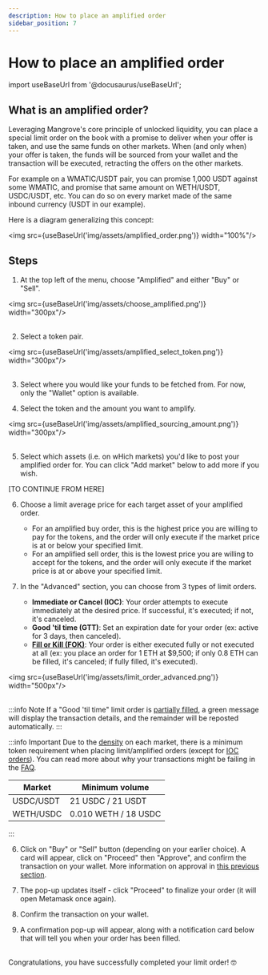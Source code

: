 ```yaml
---
description: How to place an amplified order
sidebar_position: 7
---
```


# How to place an amplified order

import useBaseUrl from '@docusaurus/useBaseUrl';

## What is an amplified order?

Leveraging Mangrove's core principle of unlocked liquidity, you can place a special limit order on the book with a promise to deliver when your offer is taken, and use the same funds on other markets.
When (and only when) your offer is taken, the funds will be sourced from your wallet and the transaction will be executed, retracting the offers on the other markets.

For example on a WMATIC/USDT pair, you can promise 1,000 USDT against some WMATIC, and promise that same amount on WETH/USDT, USDC/USDT, etc. You can do so on every market made of the same inbound currency (USDT in our example).

Here is a diagram generalizing this concept:

<img src={useBaseUrl('img/assets/amplified_order.png')} width="100%"/>

## Steps

1. At the top left of the menu, choose "Amplified" and either "Buy" or "Sell".

<img src={useBaseUrl('img/assets/choose_amplified.png')} width="300px"/><br /><br />

2. Select a token pair.

<img src={useBaseUrl('img/assets/amplified_select_token.png')} width="300px"/><br /><br />

3. Select where you would like your funds to be fetched from. For now, only the "Wallet" option is available.

4. Select the token and the amount you want to amplify.

<img src={useBaseUrl('img/assets/amplified_sourcing_amount.png')} width="300px"/><br /><br />

5. Select which assets (i.e. on wHich markets) you'd like to post your amplified order for. You can click "Add market" below to add more if you wish.

[TO CONTINUE FROM HERE]

6. Choose a limit average price for each target asset of your amplified order.
    * For an amplified buy order, this is the highest price you are willing to pay for the tokens, and the order will only execute if the market price is at or below your specified limit.
    * For an amplified sell order, this is the lowest price you are willing to accept for the tokens, and the order will only execute if the market price is at or above your specified limit.

7. In the "Advanced" section, you can choose from 3 types of limit orders.
    * **Immediate or Cancel (IOC)**: Your order attempts to execute immediately at the desired price. If successful, it's executed; if not, it's canceled.
    * **Good 'til time (GTT)**: Set an expiration date for your order (ex: active for 3 days, then canceled).
    * [**Fill or Kill (FOK)**](../../../developers/SDK/guides/fill-or-kill.md): Your order is either executed fully or not executed at all (ex: you place an order for 1 ETH at $9,500; if only 0.8 ETH can be filled, it's canceled; if fully filled, it's executed).

<img src={useBaseUrl('img/assets/limit_order_advanced.png')} width="500px"/><br /><br />

:::info Note
If a "Good 'til time" limit order is [partially filled](./how-to-track-open-orders.md#order-is-partially-filled), a green message will display the transaction details, and the remainder will be reposted automatically.
:::

:::info Important
Due to the [density](../../../developers/terms/density.md) on each market, there is a minimum token requirement when placing limit/amplified orders (except for [IOC orders](./more-on-order-types.md#immediate-or-cancel-ioc)). You can read more about why your transactions might be failing in the [FAQ](../../FAQ/README.md#why-do-my-transactions-keep-failing).

Market | Minimum volume
---|---
USDC/USDT | 21 USDC / 21 USDT
WETH/USDC | 0.010 WETH / 18 USDC
:::

6. Click on "Buy" or "Sell" button (depending on your earlier choice). A card will appear, click on "Proceed" then "Approve", and confirm the transaction on your wallet. More information on approval in [this previous section](./approve-buy.md).

7. The pop-up updates itself - click "Proceed" to finalize your order (it will open Metamask once again).

8. Confirm the transaction on your wallet.

9. A confirmation pop-up will appear, along with a notification card below that will tell you when your order has been filled.

<br />
Congratulations, you have successfully completed your limit order! 🤓<br />